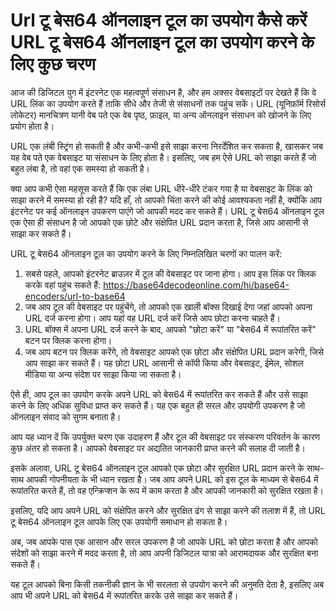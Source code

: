 Url टू बेस64 ऑनलाइन टूल का उपयोग कैसे करें URL टू बेस64 ऑनलाइन टूल का उपयोग करने के लिए कुछ चरण
===============================================================================================

आज की डिजिटल युग में इंटरनेट एक महत्वपूर्ण संसाधन है, और हम अक्सर वेबसाइटों पर देखते हैं कि वे URL लिंक का उपयोग करते हैं ताकि सीधे और तेजी से संसाधनों तक पहुंच सकें। URL (यूनिफ़ॉर्म रिसोर्स लोकेटर) मानचित्रण यानी वेब पते एक वेब पृष्ठ, फ़ाइल, या अन्य ऑनलाइन संसाधन को खोजने के लिए प्रयोग होता है।

URL एक लंबी स्ट्रिंग हो सकती है और कभी-कभी इसे साझा करना निरर्देशित कर सकता है, खासकर जब यह वेब पते एक वेबसाइट या संसाधन के लिए होता है। इसलिए, जब हम ऐसे URL को साझा करते हैं जो बहुत लंबा है, तो वहां एक समस्या हो सकती है।

क्या आप कभी ऐसा महसूस करते हैं कि एक लंबा URL धीरे-धीरे टंकर गया है या वेबसाइट के लिंक को साझा करने में समस्या हो रही है? यदि हाँ, तो आपको चिंता करने की कोई आवश्यकता नहीं है, क्योंकि आप इंटरनेट पर कई ऑनलाइन उपकरण पाएंगे जो आपकी मदद कर सकते हैं। URL टू बेस64 ऑनलाइन टूल एक ऐसा ही संसाधन है जो आपको एक छोटे और संक्षेपित URL प्रदान करता है, जिसे आप आसानी से साझा कर सकते हैं।

URL टू बेस64 ऑनलाइन टूल का उपयोग करने के लिए निम्नलिखित चरणों का पालन करें:

1. सबसे पहले, आपको इंटरनेट ब्राउज़र में टूल की वेबसाइट पर जाना होगा। आप इस लिंक पर क्लिक करके वहां पहुंच सकते हैं: <https://base64decodeonline.com/hi/base64-encoders/url-to-base64>
2. जब आप टूल की वेबसाइट पर पहुंचेंगे, तो आपको एक खाली बॉक्स दिखाई देगा जहां आपको अपना URL दर्ज करना होगा। आप यहां वह URL दर्ज करें जिसे आप छोटा करना चाहते हैं।
3. URL बॉक्स में अपना URL दर्ज करने के बाद, आपको "छोटा करें" या "बेस64 में रूपांतरित करें" बटन पर क्लिक करना होगा।
4. जब आप बटन पर क्लिक करेंगे, तो वेबसाइट आपको एक छोटा और संक्षेपित URL प्रदान करेगी, जिसे आप साझा कर सकते हैं। यह छोटा URL आसानी से कॉपी किया और वेबसाइट, ईमेल, सोशल मीडिया या अन्य संदेश पर साझा किया जा सकता है।

ऐसे ही, आप टूल का उपयोग करके अपने URL को बेस64 में रूपांतरित कर सकते हैं और उसे साझा करने के लिए अधिक सुविधा प्राप्त कर सकते हैं। यह एक बहुत ही सरल और उपयोगी उपकरण है जो ऑनलाइन संवाद को सुगम बनाता है।

आप यह ध्यान दें कि उपर्युक्त चरण एक उदाहरण हैं और टूल की वेबसाइट पर संस्करण परिवर्तन के कारण कुछ अंतर हो सकता है। आपको वेबसाइट पर अद्यतित जानकारी प्राप्त करने की सलाह दी जाती है।

इसके अलावा, URL टू बेस64 ऑनलाइन टूल आपको एक छोटा और सुरक्षित URL प्रदान करने के साथ-साथ आपकी गोपनीयता के भी ध्यान रखता है। जब आप अपने URL को इस टूल के माध्यम से बेस64 में रूपांतरित करते हैं, तो वह एन्क्रिप्शन के रूप में काम करता है और आपकी जानकारी को सुरक्षित रखता है।

इसलिए, यदि आप अपने URL को संक्षेपित करने और सुरक्षित ढंग से साझा करने की तलाश में हैं, तो URL टू बेस64 ऑनलाइन टूल आपके लिए एक उपयोगी समाधान हो सकता है।

अब, जब आपके पास एक आसान और सरल उपकरण है जो आपके URL को छोटा करता है और आपको संदेशों को साझा करने में मदद करता है, तो आप अपनी डिजिटल यात्रा को आरामदायक और सुरक्षित बना सकते हैं।

यह टूल आपको बिना किसी तकनीकी ज्ञान के भी सरलता से उपयोग करने की अनुमति देता है, इसलिए अब आप भी अपने URL को बेस64 में रूपांतरित करके उसे साझा कर सकते हैं।